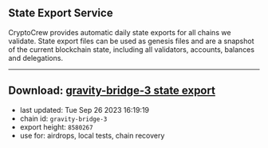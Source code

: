 ## State Export Service
CryptoCrew provides automatic daily state exports for all chains we validate. State export files can be used as genesis files and are a snapshot of the current blockchain state, including all validators, accounts, balances and delegations.

---
**Download: [gravity-bridge-3 state export](https://dl.ccvalidators.com/SERVICE/gravitybridge/gravity-bridge-3_export_8580267.json)**
---

- last updated: Tue Sep 26 2023 16:19:19
- chain id: `gravity-bridge-3`
- export height: `8580267`
- use for: airdrops, local tests, chain recovery

